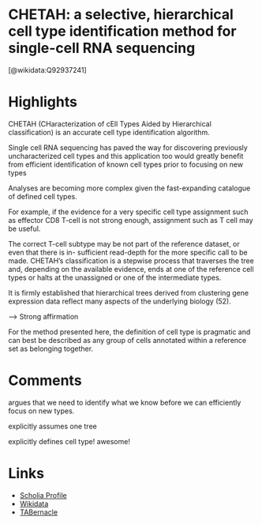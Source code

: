 
CHETAH: a selective, hierarchical cell type identification method for single-cell RNA sequencing
================================================================================================
  
  [@wikidata:Q92937241]  

# Highlights

CHETAH (CHaracterization of cEll Types Aided by Hierarchical classification) is an accurate cell type identification algorithm.

Single cell RNA sequencing has paved the way for discovering previously uncharacterized cell types and this application too would greatly benefit from efficient identification of known cell types prior to focusing on new types

Analyses are becoming more complex given the fast-expanding catalogue of defined cell types.

For example, if the evidence for a very specific cell type assignment such as effector CD8 T-cell is not strong enough, assignment such as T cell may  be useful.

The correct T-cell subtype may be not part of the reference dataset, or even that there is in- sufficient read-depth for the more specific call to be made. CHETAH’s classification is a stepwise process that traverses the tree and, depending on the available evidence, ends at one of the reference cell types or halts at the unassigned or one of the intermediate types.
 
It is firmly established that hierarchical trees derived from clustering gene expression data reflect many aspects of the underlying biology (52).

--> Strong affirmation

For the method presented here, the definition of cell type is pragmatic and can best be described as any group of cells annotated within a reference set as belonging together.

# Comments

argues that we need to identify what we know before we can efficiently focus on new types. 

explicitly assumes one tree

explicitly defines cell type! awesome!

# Links
  
 * [Scholia Profile](https://scholia.toolforge.org/work/Q92937241)  
 * [Wikidata](https://www.wikidata.org/wiki/Q92937241)  
 * [TABernacle](https://tabernacle.toolforge.org/?#/tab/manual/Q92937241/P921%3BP4510)  
